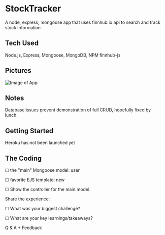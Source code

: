 # StockTracker
A node, express, mongoose app that uses finnhub.io api to search and track stock information.

## Tech Used
Node.js, Express, Mongoose, MongoDB, NPM finnhub-js

## Pictures
![Image of App](https://i.imgur.com/XgXf3sO.png "APP")

## Notes
Database issues prevent demonstration of full CRUD, hopefully fixed by lunch.
## Getting Started
Heroku has not been launched yet

## The Coding

☐ the "main" Mongoose model: user

☐ favorite EJS template: new

☐ Show the controller for the main model.

Share the experience:

☐ What was your biggest challenge?

☐ What are your key learnings/takeaways?

Q & A + Feedback
